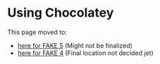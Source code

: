 # Using Chocolatey

This page moved to:

- [here for FAKE 5](windows-chocolatey.html) (Might not be finalized)
- [here for FAKE 4](legacy-chocolatey.html) (Final location not decided jet)


